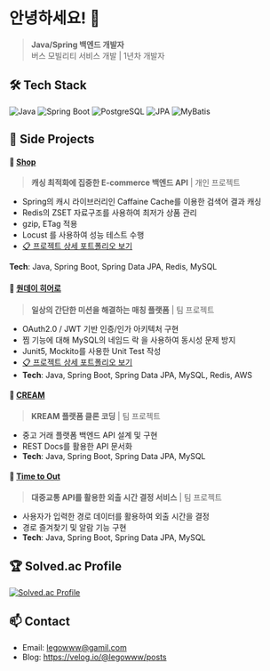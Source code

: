 # 안녕하세요! 👋

> **Java/Spring 백엔드 개발자**  
> 버스 모빌리티 서비스 개발 | 1년차 개발자

## 🛠 Tech Stack
![Java](https://img.shields.io/badge/Java-ED8B00?style=flat-square&logo=java&logoColor=white)
![Spring Boot](https://img.shields.io/badge/Spring_Boot-6DB33F?style=flat-square&logo=spring-boot&logoColor=white)
![PostgreSQL](https://img.shields.io/badge/PostgreSQL-316192?style=flat-square&logo=postgresql&logoColor=white)
![JPA](https://img.shields.io/badge/JPA-6DB33F?style=flat-square&logo=spring&logoColor=white)
![MyBatis](https://img.shields.io/badge/MyBatis-000000?style=flat-square&logo=mybatis&logoColor=white)

## 🚀 Side Projects
#### 🛒 [Shop](https://github.com/legowww/shop)
> **캐싱 최적화에 집중한 E-commerce 백엔드 API** | 개인 프로젝트

- Spring의 캐시 라이브러리인 Caffaine Cache를 이용한 검색어 결과 캐싱
- Redis의 ZSET 자료구조를 사용하여 최저가 상품 관리
- gzip, ETag 적용
- Locust 를 사용하여 성능 테스트 수행
- [📋 프로젝트 상세 포트폴리오 보기](https://steadfast-perch-679.notion.site/shop-5483b3af48684f96ac12f92735625e12)
  
**Tech**: Java, Spring Boot, Spring Data JPA, Redis, MySQL


#### 🦸 [원데이 히어로](https://github.com/prgrms-web-devcourse/Team-6Heroes-OneDayHero-BE)
> **일상의 간단한 미션을 해결하는 매칭 플랫폼** | 팀 프로젝트
- OAuth2.0 / JWT 기반 인증/인가 아키텍처 구현
- 찜 기능에 대해 MySQL의 네임드 락 을 사용하여 동시성 문제 방지  
- Junit5, Mockito를 사용한 Unit Test 작성
- [📋 프로젝트 상세 포트폴리오 보기](https://docs.google.com/document/d/1upfFfPqtboss3EK-zMaIpkHS-UwYMQybiTRsoRoM-1I/edit?usp=sharing)
- **Tech**: Java, Spring Boot, Spring Data JPA, MySQL, Redis, AWS 

#### 👟 [CREAM](https://github.com/prgrms-be-devcourse/BE-04-CREAM)
> **KREAM 플랫폼 클론 코딩** | 팀 프로젝트
- 중고 거래 플랫폼 백엔드 API 설계 및 구현
- REST Docs를 활용한 API 문서화
- **Tech**: Java, Spring Boot, Spring Data JPA, MySQL


#### 🚌 [Time to Out](https://github.com/legowww/time-to-out)
> **대중교통 API를 활용한 외출 시간 결정 서비스** | 팀 프로젝트
- 사용자가 입력한 경로 데이터를 활용하여 외출 시간을 결정
- 경로 즐겨찾기 및 알람 기능 구현
- **Tech**: Java, Spring Boot, Spring Data JPA, MySQL



## 🏆 Solved.ac Profile
[![Solved.ac Profile](http://mazassumnida.wtf/api/v2/generate_badge?boj=legowww)](https://solved.ac/legowww/)

## 📫 Contact
- Email: legowww@gamil.com
- Blog: https://velog.io/@legowww/posts
